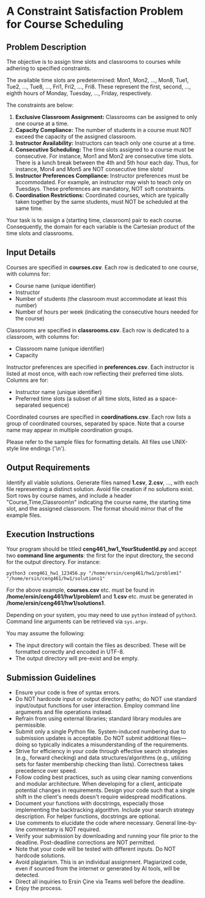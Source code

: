 # A Constraint Satisfaction Problem for Course Scheduling

## Problem Description

The objective is to assign time slots and classrooms to courses while adhering to specified constraints.

The available time slots are predetermined: Mon1, Mon2, ..., Mon8, Tue1, Tue2, ..., Tue8, ..., Fri1, Fri2, ..., Fri8. These represent the first, second, ..., eighth hours of Monday, Tuesday, ..., Friday, respectively.

The constraints are below:

1. **Exclusive Classroom Assignment:** Classrooms can be assigned to only one course at a time.
2. **Capacity Compliance:** The number of students in a course must NOT exceed the capacity of the assigned classroom.
3. **Instructor Availability:** Instructors can teach only one course at a time.
4. **Consecutive Scheduling:** The time slots assigned to a course must be consecutive. For instance, Mon1 and Mon2 are consecutive time slots. There is a lunch break between the 4th and 5th hour each day. Thus, for instance, Mon4 and Mon5 are NOT consecutive time slots!
5. **Instructor Preferences Compliance:** Instructor preferences must be accommodated. For example, an instructor may wish to teach only on Tuesdays. These preferences are mandatory, NOT soft constraints.
6. **Coordination Restrictions:** Coordinated courses, which are typically taken together by the same students, must NOT be scheduled at the same time.

Your task is to assign a (starting time, classroom) pair to each course. Consequently, the domain for each variable is the Cartesian product of the time slots and classrooms.

## Input Details

Courses are specified in **courses.csv**. Each row is dedicated to one course, with columns for:

- Course name (unique identifier)
- Instructor
- Number of students (the classroom must accommodate at least this number)
- Number of hours per week (indicating the consecutive hours needed for the course)

Classrooms are specified in **classrooms.csv**. Each row is dedicated to a classroom, with columns for:

- Classroom name (unique identifier)
- Capacity

Instructor preferences are specified in **preferences.csv**. Each instructor is listed at most once, with each row reflecting their preferred time slots. Columns are for:

- Instructor name (unique identifier)
- Preferred time slots (a subset of all time slots, listed as a space-separated sequence)

Coordinated courses are specified in **coordinations.csv**. Each row lists a group of coordinated courses, separated by space. Note that a course name may appear in multiple coordination groups.

Please refer to the sample files for formatting details. All files use UNIX-style line endings ('\n').

## Output Requirements

Identify all viable solutions. Generate files named **1.csv**, **2.csv**, ..., with each file representing a distinct solution. Avoid file creation if no solutions exist. Sort rows by course names, and include a header "Course,Time,Classroom\n" indicating the course name, the starting time slot, and the assigned classroom. The format should mirror that of the example files.

## Execution Instructions

Your program should be titled **ceng461\_hw1\_YourStudentId.py** and accept two **command line arguments**: the first for the input directory, the second for the output directory. For instance:

```
python3 ceng461_hw1_123456.py "/home/ersin/ceng461/hw1/problem1" "/home/ersin/ceng461/hw1/solutions1"
```

For the above example, **courses.csv** etc. must be found in **/home/ersin/ceng461/hw1/problem1** and **1.csv** etc. must be generated in **/home/ersin/ceng461/hw1/solutions1**.

Depending on your system, you may need to use `python` instead of `python3`. Command line arguments can be retrieved via `sys.argv`.

You may assume the following:

- The input directory will contain the files as described. These will be formatted correctly and encoded in UTF-8.
- The output directory will pre-exist and be empty.

## Submission Guidelines

- Ensure your code is free of syntax errors.
- Do NOT hardcode input or output directory paths; do NOT use standard input/output functions for user interaction. Employ command line arguments and file operations instead.
- Refrain from using external libraries; standard library modules are permissible.
- Submit only a single Python file. System-induced numbering due to submission updates is acceptable. Do NOT submit additional files—doing so typically indicates a misunderstanding of the requirements.
- Strive for efficiency in your code through effective search strategies (e.g., forward checking) and data structures/algorithms (e.g., utilizing sets for faster membership checking than lists). Correctness takes precedence over speed.
- Follow coding best practices, such as using clear naming conventions and modular architecture. When developing for a client, anticipate potential changes in requirements. Design your code such that a single shift in the client's needs doesn't require widespread modifications.
- Document your functions with docstrings, especially those implementing the backtracking algorithm. Include your search strategy description. For helper functions, docstrings are optional.
- Use comments to elucidate the code where necessary. General line-by-line commentary is NOT required.
- Verify your submission by downloading and running your file prior to the deadline. Post-deadline corrections are NOT permitted.
- Note that your code will be tested with different inputs. Do NOT hardcode solutions.
- Avoid plagiarism. This is an individual assignment. Plagiarized code, even if sourced from the internet or generated by AI tools, will be detected.
- Direct all inquiries to Ersin Çine via Teams well before the deadline.
- Enjoy the process.
